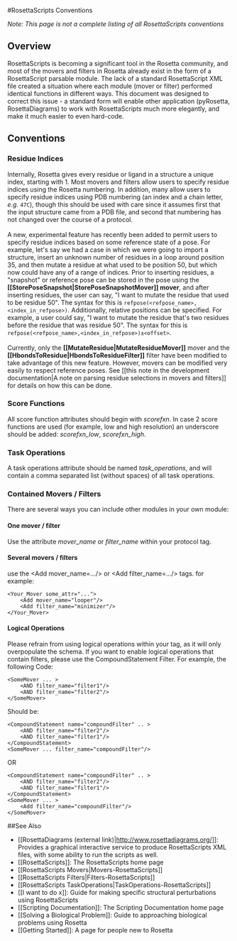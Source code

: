 #RosettaScripts Conventions

*Note: This page is not a complete listing of all RosettaScripts conventions*

Overview
--------

RosettaScripts is becoming a significant tool in the Rosetta community, and most of the movers and filters in Rosetta already exist in the form of a RosettaScript parsable module. The lack of a standard RosettaScript XML file created a situation where each module (mover or filter) performed identical functions in different ways. This document was designed to correct this issue - a standard form will enable other application (pyRosetta, RosettaDiagrams) to work with RosettaScripts much more elegantly, and make it much easier to even hard-code.

Conventions
-----------

### Residue Indices

Internally, Rosetta gives every residue or ligand in a structure a unique index, starting with 1.  Most movers and filters allow users to specify residue indices using the Rosetta numbering.  In addition, many allow users to specify residue indices using PDB numbering (an index and a chain letter, <i>e.g.</i> ```47C```), though this should be used with care since it assumes first that the input structure came from a PDB file, and second that numbering has not changed over the course of a protocol.<br/><br/>
A new, experimental feature has recently been added to permit users to specify residue indices based on some reference state of a pose.  For example, let's say we had a case in which we were going to import a structure, insert an unknown number of residues in a loop around position 35, and then mutate a residue at what used to be position 50, but which now could have any of a range of indices.  Prior to inserting residues, a "snapshot" or reference pose can be stored in the pose using the **[[StorePoseSnapshot|StorePoseSnapshotMover]] mover**, and after inserting residues, the user can say, "I want to mutate the residue that used to be residue 50".  The syntax for this is ```refpose(<refpose_name>,<index_in_refpose>)```.  Additionally, relative positions can be specified.  For example, a user could say, "I want to mutate the residue that's two residues before the residue that was residue 50".  The syntax for this is ```refpose(<refpose_name>,<index_in_refpose>)±<offset>```.<br/><br/>
Currently, only the **[[MutateResidue|MutateResidueMover]]** mover and the **[[HbondsToResidue|HbondsToResidueFilter]]** filter have been modified to take advantage of this new feature.  However, movers can be modified very easily to respect reference poses.  See [[this note in the development documentation|A note on parsing residue selections in movers and filters]] for details on how this can be done.

### Score Functions

All score function attributes should begin with *scorefxn*. In case 2 score functions are used (for example, low and high resolution) an underscore should be added: *scorefxn\_low*, *scorefxn\_high*.

### Task Operations

A task operations attribute should be named *task\_operations*, and will contain a comma separated list (without spaces) of all task operations.

### Contained Movers / Filters

There are several ways you can include other modules in your own module:

#### One mover / filter

Use the attribute *mover\_name* or *filter\_name* within your protocol tag.

#### Several movers / filters

use the \<Add mover\_name=.../\> or \<Add filter\_name=.../\> tags. for example:

    <Your_Mover some_attr="...">
        <Add mover_name="looper"/>
        <Add filter_name="minimizer"/>
    </Your_Mover>

#### Logical Operations

Please refrain from using logical operations within your tag, as it will only overpopulate the schema. If you want to enable logical operations that contain filters, please use the CompoundStatement Filter. For example, the following Code:

    <SomeMover ... >
        <AND filter_name="filter1"/>
        <AND filter_name="filter2"/>
    </SomeMover>

Should be:

    <CompoundStatement name="compoundFilter" .. >
        <AND filter_name="filter2"/>
        <AND filter_name="filter1"/>
    </CompoundStatement>
    <SomeMover ... filter_name="compoundFilter"/>

OR

    <CompoundStatement name="compoundFilter" .. >
        <AND filter_name="filter2"/>
        <AND filter_name="filter1"/>
    </CompoundStatement>
    <SomeMover ... >
        <Add filter_name="compoundFilter"/>
    </SomeMover>

##See Also

* [[RosettaDiagrams (external link)|http://www.rosettadiagrams.org/]]: Provides a graphical interactive service to produce RosettaScripts XML files, with some ability to run the scripts as well.
* [[RosettaScripts]]: The RosettaScripts home page
* [[RosettaScripts Movers|Movers-RosettaScripts]]
* [[RosettaScripts Filters|Filters-RosettaScripts]]
* [[RosettaScripts TaskOperations|TaskOperations-RosettaScripts]]
* [[I want to do x]]: Guide for making specific structural perturbations using RosettaScripts
* [[Scripting Documentation]]: The Scripting Documentation home page
* [[Solving a Biological Problem]]: Guide to approaching biological problems using Rosetta
* [[Getting Started]]: A page for people new to Rosetta